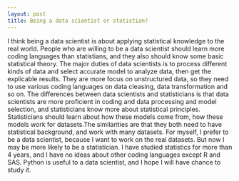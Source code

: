 ```yaml
---
layout: post
title: Being a data scientist or statistian?
---
```


I think being a data scientist is about applying statistical knowledge to the real world. People who are willing to be a data scientist should learn more coding languages than statistians, and they also should know some basic statistical theory. The major duties of data scientists is to process different kinds of data and select accurate model to analyze data, then get the explicable results. They are more focus on unstructured data, so they need to use various coding languages on data cleasing, data transformation and so on. The differences between data scientists and statisticians is that data scientists are more proficient in coding and data processing and model selection, and statisticians know more about statistical principles. Statisticians should learn about how these models come from, how these models work for datasets.The similarities are that they both need to have statistical background, and work with many datasets. For myself, I prefer to be a data scientist, because I want to work on the real datasets. But now I may be more likely to be a statistician. I have studied statistics for more than 4 years, and I have no ideas about other coding languages except R and SAS. Python is useful to a data scientist, and I hope I will have chance to study it.  
